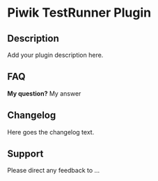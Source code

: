 # Piwik TestRunner Plugin

## Description

Add your plugin description here.

## FAQ

__My question?__
My answer

## Changelog

Here goes the changelog text.

## Support

Please direct any feedback to ...